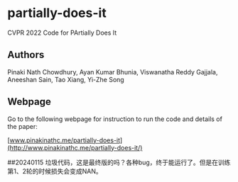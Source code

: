 # partially-does-it
CVPR 2022 Code for PArtially Does It

## Authors

Pinaki Nath Chowdhury, Ayan Kumar Bhunia, Viswanatha Reddy Gajjala, Aneeshan Sain, Tao Xiang, Yi-Zhe Song

## Webpage
Go to the following webpage for instruction to run the code and details of the paper:

[www.pinakinathc.me/partially-does-it](http://www.pinakinathc.me/partially-does-it/)

##20240115
垃圾代码，这是最终版的吗？各种bug，终于能运行了。但是在训练第1、2轮的时候损失会变成NAN。